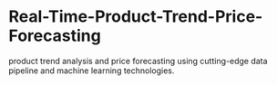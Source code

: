 # Real-Time-Product-Trend-Price-Forecasting
product trend analysis and price forecasting using cutting-edge data pipeline and machine learning technologies.
